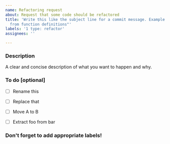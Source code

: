 ```yaml
---
name: Refactoring request
about: Request that some code should be refactored
title: 'Write this like the subject line for a commit message. Example: "Remove [[nodiscard]]
  from function definitions"'
labels: '1 type: refactor'
assignees: ''

---
```


### Description

A clear and concise description of what you want to happen and why.


### To do [optional]

- [ ] Rename this
- [ ] Replace that
- [ ] Move A to B
- [ ] Extract foo from bar


### Don't forget to add appropriate labels!
